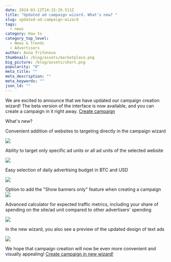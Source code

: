 ```yaml
---
date: 2024-03-12T14:15:29.511Z
title: "Updated ad campaign wizard. What's new? "
slug: updated-ad-campaign-wizard
tags:
  - news
category: How to
category_top_level:
  - News & Trends
  - Advertisers
author: Anna Trifonova
thumbnail: /blog/assets/marketplace.png
big_picture: /blog/assets/short.png
popularity: "0"
meta_title: ""
meta_description: ""
meta_keywords: ""
json_ld: ""
---
```

We are excited to announce that we have updated our campaign creation wizard! The beta version of the interface is now available, and you can create a campaign in it right away. [Create campaign](https://a-ads.com/beta/campaigns/new/)

What's new?

Convenient addition of websites to targeting directly in the campaign wizard

![](https://lh7-us.googleusercontent.com/lAgsIZD8gGJkLfZjzJLeaZQGbsT3qSL4YU8tyL3aPv3fuqNdhugq20ET7R5PR93G5tmqR91yjbD4bfe1mZTv9xMIBT795tVtpsJXhYnhs3C5DQR2UefKMuwcfrdSi51A6AUD77iyssEqtOHHIqr3ObI)

Ability to target only specific ad units or all ad units of the selected website

![](https://lh7-us.googleusercontent.com/71otuBVDHQilLqzW4rUSxLiswX5PTPfY9_SCeXRV0zGBPlyw0LWylEaRyvKlgsUYxRTNp8RhehiG8yYFHs-EHQUpdXe6WSEhmeFsyqnsL15gM5Of0vPLywxtEvR3pPqgGozH46IErEMDHvTD24rF0ck)

Easy selection of daily advertising budget in BTC and USD

![](https://lh7-us.googleusercontent.com/vu6hJIkA1TlP2H4RNFDKJG1BAlOUdg44lZdol61D3LEnXuZmife_HNPNyKJDAaq9myzlLwefdF2hj9VO1kWyOMsUQUt6B8ifLquLD3giTrL9VC-G4TvH0UYB59AEDd5RKV7uYzha05H5Wg7MU3Y8wLw)

Option to add the "Show banners only" feature when creating a campaign![](https://lh7-us.googleusercontent.com/s4Bz7_7Ca62mkZ_HBc41uJLVjydqPcmzbKM8jfs9vnxi_ThkiEIQJhGk6gdvXIQWpVpvjVqGOsdY6GhqJnLfwHthxpG0CXTYHMvqYbhWhXkXq5nvZzY7S5OngJfH05pmgIa9U76xnnHVRogrmLxOH8Y)

Advanced calculator for expected traffic metrics, including your share of spending on the site/ad unit compared to other advertisers' spending

![](https://lh7-us.googleusercontent.com/rgH76hM3Ea1aznrjGmJxdTl05a4Ng10-5ENi2VjGB3N8Ojs-VFhwSm5Od72ud1F8NHkaEpH5l40EtltYJfQpzDE4vLyZ9HwdpTT2XtLGFNLCocvoo_MaHMRK1QCyI0FqenguQHeS1gc5MgRnej2PgKo)

In the new wizard, you also see a preview of the updated design of text ads

![](https://lh7-us.googleusercontent.com/NPGA-1Zkl_5SQWnyn6jf5Y9mymYXwYBbjEhM-ralpWoEZrDuiBzLoEW0D6xB1ReiRVGiSJC3nao-MSJ-GNYcak2Ew8LFZxDcl-NiPaAvIwK-c4Ki5QumM3KlbqOxz2yb91OQ1daDOpvtjJsE2JvmiQk)

We hope that campaign creation will now be even more convenient and visually appealing! [Create campaign in new wizard!](https://a-ads.com/beta/campaigns/new/)
